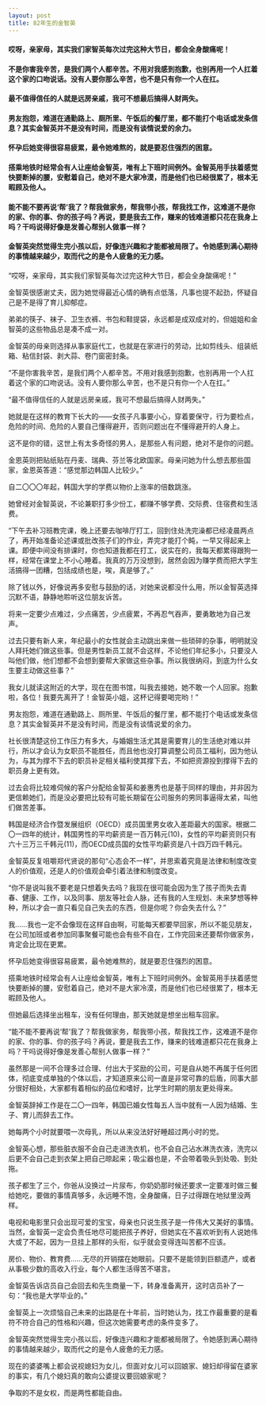 ```yaml
---
layout: post
title: 82年生的金智英
---
```

#### 哎呀，亲家母，其实我们家智英每次过完这种大节日，都会全身酸痛呢！
#### 不是你害我辛苦，是我们两个人都辛苦。不用对我感到抱歉，也别再用一个人扛着这个家的口吻说话。没有人要你那么辛苦，也不是只有你一个人在扛。
#### 最不值得信任的人就是远房亲戚，我可不想最后搞得人财两失。
#### 男友抱怨，难道在通勤路上、厕所里、午饭后的餐厅里，都不能打个电话或发条信息？其实金智英并不是没有时间，而是没有谈情说爱的余力。          
#### 怀孕后她变得很容易疲累，最令她难熬的，就是要忍住强烈的困意。               
#### 搭乘地铁时经常会有人让座给金智英，唯有上下班时间例外。金智英用手扶着感觉快要断掉的腰，安慰着自己，绝对不是大家冷漠，而是他们也已经很累了，根本无暇顾及他人。               
#### 能不能不要再说‘帮’我了？帮我做家务，帮我带小孩，帮我找工作，这难道不是你的家、你的事、你的孩子吗？再说，要是我去工作，赚来的钱难道都只花在我身上吗？干吗说得好像是发善心帮别人做事一样？
#### 金智英突然觉得生完小孩以后，好像连兴趣和才能都被局限了。令她感到满心期待的事情越来越少，取而代之的是令人疲惫的无力感。             
<!-- more -->
“哎呀，亲家母，其实我们家智英每次过完这种大节日，都会全身酸痛呢！”               

金智英很感谢丈夫，因为她觉得最近心情的确有点低落，凡事也提不起劲，怀疑自己是不是得了育儿抑郁症。               

弟弟的筷子、袜子、卫生衣裤、书包和鞋提袋，永远都是成双成对的，但姐姐和金智英的这些物品总是凑不成一对。               

金智英的母亲则选择从事家庭代工，也就是在家进行的劳动，比如剪线头、组装纸箱、粘信封袋、剥大蒜、卷门窗密封条。               

“不是你害我辛苦，是我们两个人都辛苦。不用对我感到抱歉，也别再用一个人扛着这个家的口吻说话。没有人要你那么辛苦，也不是只有你一个人在扛。”               

“最不值得信任的人就是远房亲戚，我可不想最后搞得人财两失。”               

她就是在这样的教育下长大的——女孩子凡事要小心，穿着要保守，行为要检点，危险的时间、危险的人要自己懂得避开，否则问题出在不懂得避开的人身上。               

这不是你的错，这世上有太多奇怪的男人，是那些人有问题，绝对不是你的问题。               

金恩英则把贴纸贴在丹麦、瑞典、芬兰等北欧国家。母亲问她为什么想去那些国家，金恩英答道：“感觉那边韩国人比较少。”               

自二〇〇〇年起，韩国大学的学费以物价上涨率的倍数跳涨。               

她曾经对金智英说，不论兼职打多少份工，都赚不够学费、交际费、住宿费和生活费。               

“下午去补习班教完课，晚上还要去咖啡厅打工，回到住处洗完澡都已经凌晨两点了，再开始准备论述课或批改孩子们的作业，弄完才能打个盹，一早又得起来上课。即便中间没有排课时，你也知道我都在打工，说实在的，我每天都累得跟狗一样，经常在课堂上不小心睡着。我真的万万没想到，居然会因为赚学费而把大学生活搞得一团糟，包括成绩也是，唉，真是够了。”               

除了钱以外，好像说再多安慰与鼓励的话，对她来说都没什么用，所以金智英选择沉默不语，静静地聆听这位朋友诉苦。               

将来一定要少点难过，少点痛苦，少点疲累，不再忍气吞声，要勇敢地为自己发声。               

过去只要有新人来，年纪最小的女性就会主动跳出来做一些琐碎的杂事，明明就没人拜托她们做这些事。但是男性新员工就不会这样，不论他们年纪多小，只要没人叫他们做，他们想都不会想到要帮大家做这些杂事。所以我很纳闷，到底为什么女生要主动做这些事？”               

我女儿就读这附近的大学，现在在图书馆，叫我去接她，她不敢一个人回家。抱歉啦，各位！我要先离开了！金智英小姐，这杯记得要喝完哟！”               

男友抱怨，难道在通勤路上、厕所里、午饭后的餐厅里，都不能打个电话或发条信息？其实金智英并不是没有时间，而是没有谈情说爱的余力。               

社长很清楚这份工作压力有多大，与婚姻生活尤其是需要育儿的生活绝对难以并行，所以才会认为女职员不能胜任，而且他也没打算调整公司员工福利，因为他认为，与其为撑不下去的职员补足相关福利使其撑下去，不如把资源投到撑得下去的职员身上更有效。               

过去会将比较难伺候的客户分配给金智英和姜惠秀也是基于同样的理由，并非因为更信赖她们，而是没必要把比较有可能长期留在公司服务的男同事逼得太紧，叫他们做苦差事。               

韩国是经济合作暨发展组织（OECD）成员国里男女收入差距最大的国家。根据二〇一四年的统计，韩国男性的平均薪资是一百万韩元(10)，女性的平均薪资则只有六十三万三千韩元(11)，而OECD成员国的女性平均薪资是八十四万四千韩元。               

金智英反复咀嚼郑代贤说的那句“心态会不一样”，并思索着究竟是法律和制度改变人的价值观，还是人的价值观会牵引着法律和制度改变。               

“你不是说叫我不要老是只想着失去吗？我现在很可能会因为生了孩子而失去青春、健康、工作，以及同事、朋友等社会人脉，还有我的人生规划、未来梦想等种种，所以才会一直只看见自己失去的东西，但是你呢？你会失去什么？”               

我……我也一定不会像现在这样自由啊，可能每天都要早回家，所以不能见朋友，在公司加班或者参加同事聚餐可能也会有些不自在，工作完回来还要帮你做家务，肯定会比现在更累。               

怀孕后她变得很容易疲累，最令她难熬的，就是要忍住强烈的困意。               

搭乘地铁时经常会有人让座给金智英，唯有上下班时间例外。金智英用手扶着感觉快要断掉的腰，安慰着自己，绝对不是大家冷漠，而是他们也已经很累了，根本无暇顾及他人。               

但她最后选择坐出租车，没有任何理由，那天她就是想坐出租车回家。               

“能不能不要再说‘帮’我了？帮我做家务，帮我带小孩，帮我找工作，这难道不是你的家、你的事、你的孩子吗？再说，要是我去工作，赚来的钱难道都只花在我身上吗？干吗说得好像是发善心帮别人做事一样？”               

虽然那是一间不合理多过合理、付出大于奖励的公司，可是自从她不再属于任何团体，彻底变成单独的个体以后，才知道原来公司一直是非常可靠的后盾，同事大部分很好相处，大家都有着相似的品位和嗜好，比学生时期的朋友更处得来。               

金智英辞掉工作是在二〇一四年，韩国已婚女性每五人当中就有一人因为结婚、生子、育儿而辞去工作。               

她每两个小时就要喂一次母乳，所以从来没法好好睡超过两小时的觉。               

金智英心想，那些脏衣服不会自己走进洗衣机，也不会自己沾水淋洗衣液，洗完以后更不会自己走到衣架上把自己晾起来；吸尘器也是，不会带着吸头到处吸、到处拖。               

孩子都生了三个，你爸从没换过一片尿布，你奶奶那时候还要求一定要准时做三餐给她吃，要做的事情真够多，永远睡不饱，全身酸痛，日子过得跟在地狱里没两样。               

电视和电影里只会出现可爱的宝宝，母亲也只说生孩子是一件伟大又美好的事情。当然，金智英一定会负责任地尽可能把孩子养好，但她实在不喜欢听到有人说她伟大或了不起，因为一旦挂上那样的头衔，似乎就会变得连叫苦都不应该。               

房价、物价、教育费……无尽的开销摆在她眼前。只要不是能领到巨额遗产，或者从事极少数的高收入行业，每个人都生活得苦不堪言。               

金智英告诉店员自己会回去和先生商量一下，转身准备离开，这时店员补了一句：“我也是大学毕业的。”               

金智英上一次烦恼自己未来的出路是在十年前，当时她认为，找工作最重要的是看符不符合自己的性格和兴趣，但这次她需要考虑的条件变多了。               

金智英突然觉得生完小孩以后，好像连兴趣和才能都被局限了。令她感到满心期待的事情越来越少，取而代之的是令人疲惫的无力感。               

现在的婆婆嘴上都会说视媳妇为女儿，但面对女儿可以回娘家、媳妇却得留在婆家的事实，有几个媳妇真的敢向公婆提议要回娘家呢？               

争取的不是女权，而是两性都能自由。               
